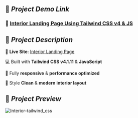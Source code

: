 ## 🚀 *Project Demo Link*

### 🔗 [Interior Landing Page Using Tailwind CSS v4 & JS](https://tailwind-v4-interior.netlify.app/)

## 🌟 *Project Description*

🎯 **Live Site**: [Interior Landing Page](https://tailwind-v4-interior.netlify.app/)

💻 Built with **Tailwind CSS v4.1.11** & **JavaScript**

📱 Fully **responsive** & **performance optimized** 

🎨 Style **Clean** & **modern interior layout**

## 📸 *Project Preview*

![Interior-tailwind_css](https://github.com/user-attachments/assets/07cf1e50-cb59-4171-9ebe-1becb68b431e)

